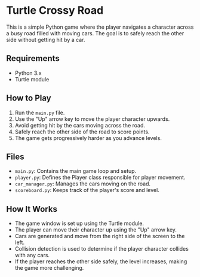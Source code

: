 # Turtle Crossy Road

This is a simple Python game where the player navigates a character across a busy road filled with moving cars. The goal is to safely reach the other side without getting hit by a car.

## Requirements
- Python 3.x
- Turtle module

## How to Play
1. Run the `main.py` file.
2. Use the "Up" arrow key to move the player character upwards.
3. Avoid getting hit by the cars moving across the road.
4. Safely reach the other side of the road to score points.
5. The game gets progressively harder as you advance levels.

## Files
- `main.py`: Contains the main game loop and setup.
- `player.py`: Defines the Player class responsible for player movement.
- `car_manager.py`: Manages the cars moving on the road.
- `scoreboard.py`: Keeps track of the player's score and level.

## How It Works
- The game window is set up using the Turtle module.
- The player can move their character up using the "Up" arrow key.
- Cars are generated and move from the right side of the screen to the left.
- Collision detection is used to determine if the player character collides with any cars.
- If the player reaches the other side safely, the level increases, making the game more challenging.
